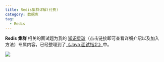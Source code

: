 ```yaml
---
title: Redis集群详解(付费)
category: 数据库
tag:
  - Redis
---
```


**Redis 集群** 相关的面试题为我的 [知识星球](../../about-the-author/zhishixingqiu-two-years.md)（点击链接即可查看详细介绍以及加入方法）专属内容，已经整理到了[《Java 面试指北》](../../zhuanlan/java-mian-shi-zhi-bei.md)中。

![](https://oss.javaguide.cn/github/javaguide/database/redis/redis-cluster-javamianshizhibei.png)

<!-- @include: @planet.snippet.md -->
